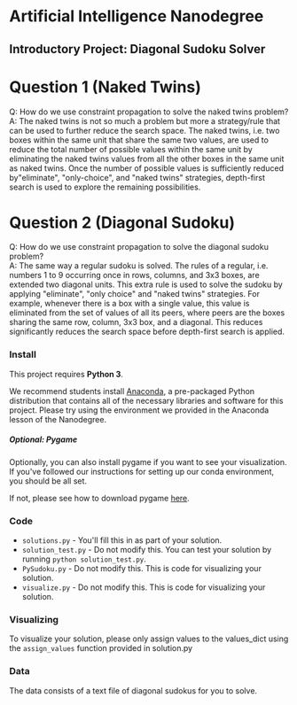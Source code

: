 # Artificial Intelligence Nanodegree
## Introductory Project: Diagonal Sudoku Solver

# Question 1 (Naked Twins)
Q: How do we use constraint propagation to solve the naked twins problem?  
A: The naked twins is not so much a problem but more a strategy/rule that can
   be used to further reduce the search space. The naked twins, i.e. two boxes 
   within the same unit that share the same two values, are used to reduce the 
   total number of possible values within the same unit by eliminating the naked 
   twins values from all the other boxes in the same unit as naked twins. Once 
   the number of possible values is sufficiently reduced by"eliminate", "only-choice", 
   and "naked twins" strategies, depth-first search is used to explore the remaining possibilities. 

# Question 2 (Diagonal Sudoku)
Q: How do we use constraint propagation to solve the diagonal sudoku problem?  
A: The same way a regular sudoku is solved. The rules of a regular, i.e. numbers
   1 to 9 occurring once in rows, columns, and 3x3 boxes, are extended two diagonal
   units. This extra rule is used to solve the sudoku by applying "eliminate", 
   "only choice" and "naked twins" strategies. For example, whenever there is a box
   with a single value, this value is eliminated from the set of values of all 
   its peers, where peers are the boxes sharing the same row, column, 3x3 box, and a
   diagonal. This reduces significantly reduces the search space before depth-first 
   search is applied.

### Install

This project requires **Python 3**.

We recommend students install [Anaconda](https://www.continuum.io/downloads), a pre-packaged Python distribution that contains all of the necessary libraries and software for this project. 
Please try using the environment we provided in the Anaconda lesson of the Nanodegree.

##### Optional: Pygame

Optionally, you can also install pygame if you want to see your visualization. If you've followed our instructions for setting up our conda environment, you should be all set.

If not, please see how to download pygame [here](http://www.pygame.org/download.shtml).

### Code

* `solutions.py` - You'll fill this in as part of your solution.
* `solution_test.py` - Do not modify this. You can test your solution by running `python solution_test.py`.
* `PySudoku.py` - Do not modify this. This is code for visualizing your solution.
* `visualize.py` - Do not modify this. This is code for visualizing your solution.

### Visualizing

To visualize your solution, please only assign values to the values_dict using the ```assign_values``` function provided in solution.py

### Data

The data consists of a text file of diagonal sudokus for you to solve.